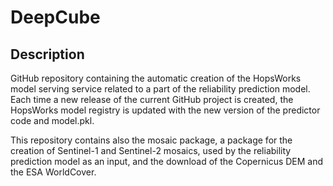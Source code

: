 # DeepCube

## Description

GitHub repository containing the automatic creation of the HopsWorks model serving service related to a part of the reliability prediction model.
Each time a new release of the current GitHub project is created, the HopsWorks model registry is updated with the new version of the predictor code and model.pkl.

This repository contains also the mosaic package, a package for the creation of Sentinel-1 and Sentinel-2 mosaics, used by the reliability prediction model as an input, and the download of the Copernicus DEM and the ESA WorldCover.
